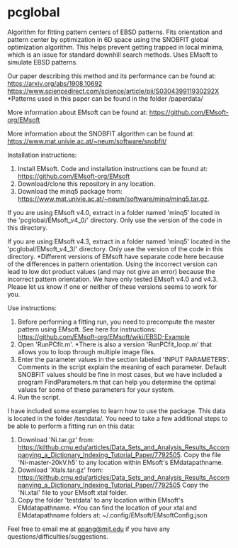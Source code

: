 # pcglobal
Algorithm for fitting pattern centers of EBSD patterns. Fits orientation and pattern center by optimization in 6D space using the SNOBFIT global optimization algorithm. This helps prevent getting trapped in local minima, which is an issue for standard downhill search methods. Uses EMsoft to simulate EBSD patterns. 

Our paper describing this method and its performance can be found at: 
https://arxiv.org/abs/1908.10692
https://www.sciencedirect.com/science/article/pii/S030439911930292X
*Patterns used in this paper can be found in the folder /paperdata/

More information about EMsoft can be found at: https://github.com/EMsoft-org/EMsoft

More information about the SNOBFIT algorithm can be found at: https://www.mat.univie.ac.at/~neum/software/snobfit/

Installation instructions:
1. Install EMsoft. Code and installation instructions can be found at: https://github.com/EMsoft-org/EMsoft
2. Download/clone this repository in any location.
3. Download the minq5 package from: https://www.mat.univie.ac.at/~neum/software/minq/minq5.tar.gz. 

If you are using EMsoft v4.0, extract in a folder named 'minq5' located in the 'pcglobal/EMsoft_v4_0/' directory. Only use the version of the code in this directory.

If you are using EMsoft v4.3, extract in a folder named 'minq5' located in the 'pcglobal/EMsoft_v4_3/' directory. Only use the version of the code in this directory.
*Different versions of EMsoft have separate code here because of the differences in pattern orientation. Using the incorrect version can lead to low dot product values (and may not give an error) because the incorrect pattern orientation. We have only tested EMsoft v4.0 and v4.3. Please let us know if one or neither of these versions seems to work for you.



Use instructions:
1. Before performing a fitting run, you need to precompute the master pattern using EMsoft. See here for instructions: https://github.com/EMsoft-org/EMsoft/wiki/EBSD-Example
2. Open 'RunPCfit.m'.  *There is also a version 'RunPCfit_loop.m' that allows you to loop through multiple image files.
3. Enter the parameter values in the section labeled 'INPUT PARAMETERS'. Comments in the script explain the meaning of each parameter. Default SNOBFIT values should be fine in most cases, but we have included a program FindParameters.m that can help you determine the optimal values for some of these parameters for your system.
4. Run the script.


I have included some examples to learn how to use the package. This data is located in the folder /testdata/. You need to take a few additional steps to be able to perform a fitting run on this data:
1. Download 'Ni.tar.gz' from: https://kilthub.cmu.edu/articles/Data_Sets_and_Analysis_Results_Accompanying_a_Dictionary_Indexing_Tutorial_Paper/7792505. Copy the file 'Ni-master-20kV.h5' to any location within EMsoft's EMdatapathname.
2. Download 'Xtals.tar.gz' from: https://kilthub.cmu.edu/articles/Data_Sets_and_Analysis_Results_Accompanying_a_Dictionary_Indexing_Tutorial_Paper/7792505
Copy the 'Ni.xtal' file to your EMsoft xtal folder. 
3. Copy the folder 'testdata' to any location within EMsoft's EMdatapathname.
*You can find the location of your xtal and EMdatapathname folders at: ~/.config/EMsoft/EMsoftConfig.json


Feel free to email me at epang@mit.edu if you have any questions/difficulties/suggestions.
